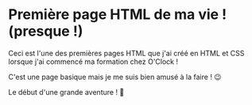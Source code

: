 # Première page HTML de ma vie ! (presque !)

Ceci est l'une des premières pages HTML que j'ai créé en HTML et CSS lorsque j'ai commencé ma formation chez O'Clock !

C'est une page basique mais je me suis bien amusé à la faire ! :wink: 

Le début d'une grande aventure ! :muscle: